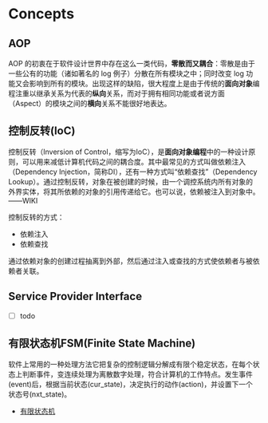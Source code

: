 # Concepts

## AOP

AOP 的初衷在于软件设计世界中存在这么一类代码，**零散而又耦合**：零散是由于一些公有的功能（诸如著名的 log 例子）分散在所有模块之中；同时改变 log 功能又会影响到所有的模块。出现这样的缺陷，很大程度上是由于传统的**面向对象**编程注重以继承关系为代表的**纵向**关系，而对于拥有相同功能或者说方面 （Aspect）的模块之间的**横向**关系不能很好地表达。

## 控制反转(IoC)

控制反转（Inversion of Control，缩写为IoC），是**面向对象编程**中的一种设计原则，可以用来减低计算机代码之间的耦合度。其中最常见的方式叫做依赖注入（Dependency Injection，简称DI），还有一种方式叫“依赖查找”（Dependency Lookup）。通过控制反转，对象在被创建的时候，由一个调控系统内所有对象的外界实体，将其所依赖的对象的引用传递给它。也可以说，依赖被注入到对象中。——WIKI

控制反转的方式：

- 依赖注入
- 依赖查找

通过依赖对象的创建过程抽离到外部，然后通过注入或查找的方式使依赖者与被依赖者关联。

## Service Provider Interface

- [ ] todo

## 有限状态机FSM(Finite State Machine)

软件上常用的一种处理方法它把复杂的控制逻辑分解成有限个稳定状态，在每个状态上判断事件，变连续处理为离散数字处理，符合计算机的工作特点。发生事件(event)后，根据当前状态(cur_state)，决定执行的动作(action)，并设置下一个状态号(nxt_state)。

- [有限状态机](http://xfhnever.com/2014/07/19/state-machine/)